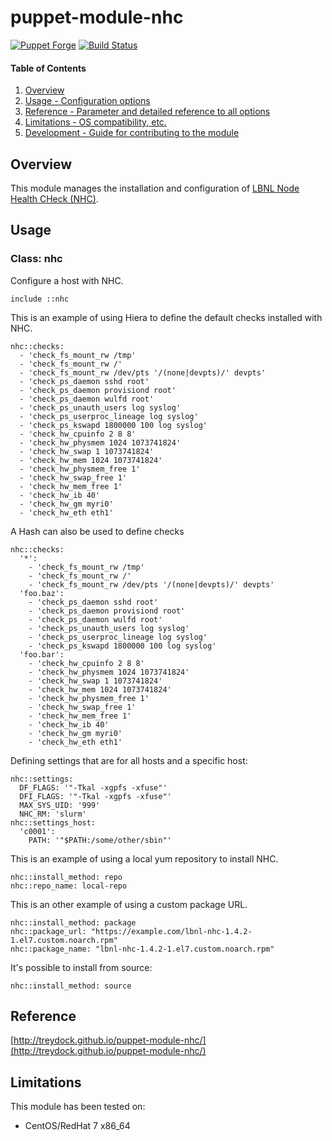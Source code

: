 # puppet-module-nhc

[![Puppet Forge](http://img.shields.io/puppetforge/v/treydock/nhc.svg)](https://forge.puppetlabs.com/treydock/nhc)
[![Build Status](https://travis-ci.org/treydock/puppet-module-nhc.png)](https://travis-ci.org/treydock/puppet-module-nhc)

#### Table of Contents

1. [Overview](#overview)
2. [Usage - Configuration options](#usage)
3. [Reference - Parameter and detailed reference to all options](#reference)
4. [Limitations - OS compatibility, etc.](#limitations)
5. [Development - Guide for contributing to the module](#development)

## Overview

This module manages the installation and configuration of [LBNL Node Health CHeck (NHC)](https://github.com/mej/nhc).

## Usage

### Class: nhc

Configure a host with NHC.

    include ::nhc

This is an example of using Hiera to define the default checks installed with NHC.

    nhc::checks:
      - 'check_fs_mount_rw /tmp'
      - 'check_fs_mount_rw /'
      - 'check_fs_mount_rw /dev/pts '/(none|devpts)/' devpts'
      - 'check_ps_daemon sshd root'
      - 'check_ps_daemon provisiond root'
      - 'check_ps_daemon wulfd root'
      - 'check_ps_unauth_users log syslog'
      - 'check_ps_userproc_lineage log syslog'
      - 'check_ps_kswapd 1800000 100 log syslog'
      - 'check_hw_cpuinfo 2 8 8'
      - 'check_hw_physmem 1024 1073741824'
      - 'check_hw_swap 1 1073741824'
      - 'check_hw_mem 1024 1073741824'
      - 'check_hw_physmem_free 1'
      - 'check_hw_swap_free 1'
      - 'check_hw_mem_free 1'
      - 'check_hw_ib 40'
      - 'check_hw_gm myri0'
      - 'check_hw_eth eth1'

A Hash can also be used to define checks

    nhc::checks:
      '*':
        - 'check_fs_mount_rw /tmp'
        - 'check_fs_mount_rw /'
        - 'check_fs_mount_rw /dev/pts '/(none|devpts)/' devpts'
      'foo.baz':
        - 'check_ps_daemon sshd root'
        - 'check_ps_daemon provisiond root'
        - 'check_ps_daemon wulfd root'
        - 'check_ps_unauth_users log syslog'
        - 'check_ps_userproc_lineage log syslog'
        - 'check_ps_kswapd 1800000 100 log syslog'
      'foo.bar':
        - 'check_hw_cpuinfo 2 8 8'
        - 'check_hw_physmem 1024 1073741824'
        - 'check_hw_swap 1 1073741824'
        - 'check_hw_mem 1024 1073741824'
        - 'check_hw_physmem_free 1'
        - 'check_hw_swap_free 1'
        - 'check_hw_mem_free 1'
        - 'check_hw_ib 40'
        - 'check_hw_gm myri0'
        - 'check_hw_eth eth1'

Defining settings that are for all hosts and a specific host:

    nhc::settings:
      DF_FLAGS: '"-Tkal -xgpfs -xfuse"'
      DFI_FLAGS: '"-Tkal -xgpfs -xfuse"'
      MAX_SYS_UID: '999'
      NHC_RM: 'slurm'
    nhc::settings_host:
      'c0001':
        PATH: '"$PATH:/some/other/sbin"'

This is an example of using a local yum repository to install NHC.

    nhc::install_method: repo
    nhc::repo_name: local-repo

This is an other example of using a custom package URL.

    nhc::install_method: package
    nhc::package_url: "https://example.com/lbnl-nhc-1.4.2-1.el7.custom.noarch.rpm"
    nhc::package_name: "lbnl-nhc-1.4.2-1.el7.custom.noarch.rpm"

It's possible to install from source:

    nhc::install_method: source

## Reference

[http://treydock.github.io/puppet-module-nhc/](http://treydock.github.io/puppet-module-nhc/)

## Limitations

This module has been tested on:

* CentOS/RedHat 7 x86_64
